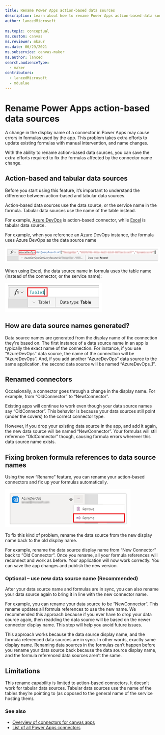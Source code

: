 ```yaml
---
title: Rename Power Apps action-based data sources
description: Learn about how to rename Power Apps action-based data sources.
author: lancedMicrosoft

ms.topic: conceptual
ms.custom: canvas
ms.reviewer: mkaur
ms.date: 06/29/2021
ms.subservice: canvas-maker
ms.author: lanced
search.audienceType: 
  - maker
contributors:
  - lancedMicrosoft
  - mduelae
---
```


# Rename Power Apps action-based data sources

A change in the display name of a connector in Power Apps may cause errors in formulas used by the app. This problem takes extra efforts to
update existing formulas with manual intervention, and name changes.

With the ability to rename action-based data sources, you can save the extra efforts
required to fix the formulas affected by the connector name change.

## Action-based and tabular data sources

Before you start using this feature, it’s important to understand the difference
between action-based and tabular data sources.

Action-based data sources use the data source, or the service name in the formula. Tabular data sources use the name of the table instead.

For example, [Azure DevOps](/connectors/visualstudioteamservices) is action-based connector, while [Excel](/connectors/excel) is tabular data source.

For example, when you reference an Azure DevOps instance, the formula uses
Azure DevOps as the data source name

![Example of AzureDevOps data source.](media/rename-data-source/azuredevops.png "Example of AzureDevOps data source")

When using Excel, the data source name in formula uses the table name (instead of the connector, or the service name):

![Example of Excel data source.](media/rename-data-source/excel.png "Example of Excel data source")

## How are data source names generated?

Data source names are generated from the display name of the connection they're
based on. The first instance of a data source name in an app is typically the
exact name of the connection. For instance, if you use “AzureDevOps” data
source, the name of the connection will be “AzureDevOps”. And, if you add
another “AzureDevOps” data source to the same application, the second data
source will be named “AzureDevOps_1”.

## Renamed connectors

Occasionally, a connector goes through a change in the display name. For example, from “OldConnector” to “NewConnector”.

Existing apps will continue to work even though your data source names say “OldConnector”. This behavior is because your data sources still point (under the covers) to the correct connector type.

However, if you drop your existing data source in the app, and add it again, the
new data source will be named “NewConnector”. Your formulas will still reference
“OldConnector” though, causing formula errors wherever this data source name exists.

## Fixing broken formula references to data source names

Using the new “Rename” feature, you can rename your action-based connectors and
fix up your formulas automatically.

![Rename option for data source.](media/rename-data-source/rename-data-source.png "Rename option for data source")

To fix this kind of problem, rename the data source from the new display name
back to the old display name.

For example, rename the data source display name from “New Connector” back to
“Old Connector”. Once you rename, all your formula references will reconnect and
work as before. Your application will now work correctly. You can save the app
changes and publish the new version.

### Optional – use new data source name (Recommended)

After your data source name and formulas are in sync, you can also rename your
data source again to bring it in line with the new connector name.

For example, you can rename your data source to be “NewConnector”. This rename
updates all formula references to use the new name. We recommended this approach because if you ever have to drop your data source again, then readding the data
source will be based on the newer connector display name. This step will help
you avoid future issues.

This approach works because the data source display name, and the formula
referenced data sources are in sync. In other words, exactly same display name.
Renaming data sources in the formulas can’t happen before you rename
your data source back because the data source display name, and the formula
referenced data sources aren’t the same.

## Limitations

This rename capability is limited to action-based connectors. It doesn’t work
for tabular data sources. Tabular data sources use the name of the tables
they’re pointing to (as opposed to the general name of the service hosting them).

### See also

- [Overview of connectors for canvas apps](connections-list.md)
- [List of all Power Apps connectors](/connectors/connector-reference/connector-reference-powerapps-connectors)
